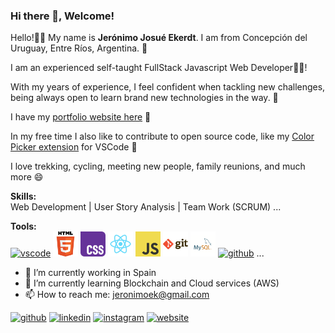 ### Hi there 👋, Welcome!

Hello!👋🏻 My name is **Jerónimo Josué Ekerdt**. I am from Concepción del Uruguay, Entre Ríos, Argentina. 🏫

I am an experienced self-taught FullStack Javascript Web Developer👩‍💻!

With my years of experience, I feel confident when tackling new challenges, being always open to learn brand new technologies in the way. 🧠

I have my [portfolio website here](https://jeronimoek.com/) 💼

In my free time I also like to contribute to open source code, like my [Color Picker extension](https://github.com/jeronimoek/color-picker-universal) for VSCode 🛜

I love trekking, cycling, meeting new people, family reunions, and much more 😄

**Skills:**  
Web Development | User Story Analysis | Team Work (SCRUM) ...

**Tools:**   
[<img src='https://upload.wikimedia.org/wikipedia/commons/thumb/2/2d/Visual_Studio_Code_1.18_icon.svg/1200px-Visual_Studio_Code_1.18_icon.svg.png' alt='vscode' height='40'>](https://github.com/jeronimoek)  [<img src='https://raw.githubusercontent.com/github/explore/80688e429a7d4ef2fca1e82350fe8e3517d3494d/topics/html/html.png' alt='html' height='40'>](https://github.com/jeronimoek)  [<img src='https://raw.githubusercontent.com/github/explore/80688e429a7d4ef2fca1e82350fe8e3517d3494d/topics/css/css.png' alt='css' height='40'>](https://github.com/jeronimoek)  [<img src='https://raw.githubusercontent.com/github/explore/80688e429a7d4ef2fca1e82350fe8e3517d3494d/topics/react/react.png' alt='reactjs' height='40'>](https://github.com/jeronimoek)  [<img src='https://raw.githubusercontent.com/github/explore/80688e429a7d4ef2fca1e82350fe8e3517d3494d/topics/javascript/javascript.png' alt='js' height='40'>](https://github.com/jeronimoek)  [<img src='https://raw.githubusercontent.com/github/explore/80688e429a7d4ef2fca1e82350fe8e3517d3494d/topics/git/git.png' alt='git' height='40'>](https://github.com/jeronimoek) [<img src='https://raw.githubusercontent.com/github/explore/80688e429a7d4ef2fca1e82350fe8e3517d3494d/topics/mysql/mysql.png' alt='mysql' height='40'>](https://github.com/jeronimoek)  [<img src='https://github.githubassets.com/images/modules/logos_page/GitHub-Mark.png' alt='github' height='40'>](https://github.com/jeronimoek)  ...



- 🔭 I’m currently working in Spain
- 🌱 I’m currently learning Blockchain and Cloud services (AWS) 
- 📫 How to reach me: jeronimoek@gmail.com


[<img src='https://cdn.jsdelivr.net/npm/simple-icons@3.0.1/icons/github.svg' alt='github' height='40'>](https://github.com/jeronimoek)  [<img src='https://cdn.jsdelivr.net/npm/simple-icons@3.0.1/icons/linkedin.svg' alt='linkedin' height='40'>](https://www.linkedin.com/in/jeronimoek/)  [<img src='https://cdn.jsdelivr.net/npm/simple-icons@3.0.1/icons/instagram.svg' alt='instagram' height='40'>](https://www.instagram.com/jeronimo.ek/)  [<img src='https://cdn.jsdelivr.net/npm/simple-icons@3.0.1/icons/icloud.svg' alt='website' height='40'>](https://jeronimoek.com)  
